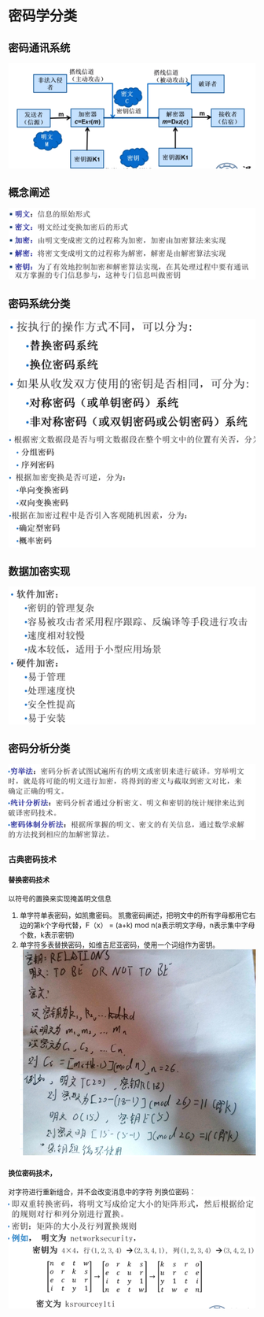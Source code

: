 # 密码学分类
## 密码通讯系统
![image.png](pictures/84fmbl4la1o.png)
## 概念阐述
![image.png](pictures/m1idxyjgx2m.png)
## 密码系统分类
![image.png](pictures/i8kr4ike2l.png)
![image.png](pictures/tbyd643g7hd.png)
## 数据加密实现
![image.png](pictures/q0x5mj7s999.png)
## 密码分析分类
![image.png](pictures/xlpyp2x7jf.png)
### 古典密码技术
#### 替换密码技术
以符号的置换来实现掩盖明文信息  
1. 单字符单表密码，如凯撒密码。
    凯撒密码阐述，把明文中的所有字母都用它右边的第k个字母代替，F（x） = (a+k) mod n(a表示明文字母，n表示集中字母个数，k表示密钥)  
2. 单字符多表替换密码，如维吉尼亚密码，使用一个词组作为密钥。
![image.png](pictures/rgq7w9ccxfg.png)
			
#### 换位密码技术，
 对字符进行重新组合，并不会改变消息中的字符
    列换位密码：
   ![image.png](pictures/cz2l3xx6tl.png)
			


```{.python .input}

```
